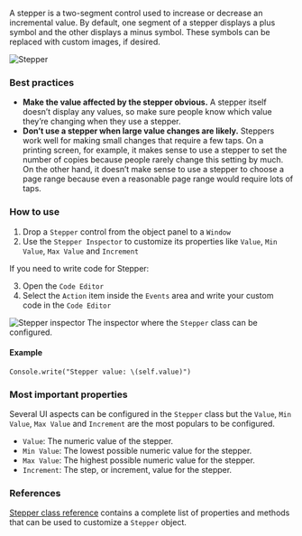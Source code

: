 A stepper is a two-segment control used to increase or decrease an incremental value. By default, one segment of a stepper displays a plus symbol and the other displays a minus symbol. These symbols can be replaced with custom images, if desired.

![Stepper](images/stepper1.png)

### Best practices
* **Make the value affected by the stepper obvious.** A stepper itself doesn’t display any values, so make sure people know which value they’re changing when they use a stepper.
* **Don’t use a stepper when large value changes are likely.** Steppers work well for making small changes that require a few taps. On a printing screen, for example, it makes sense to use a stepper to set the number of copies because people rarely change this setting by much. On the other hand, it doesn’t make sense to use a stepper to choose a page range because even a reasonable page range would require lots of taps.

### How to use
1. Drop a `Stepper` control from the object panel to a `Window`
2. Use the `Stepper Inspector` to customize its properties like `Value`, `Min Value`, `Max Value` and `Increment`

If you need to write code for Stepper:

3. Open the `Code Editor`
4. Select the `Action` item inside the `Events` area and write your custom code in the `Code Editor`

![`Stepper` inspector](images/stepper2.png)
The inspector where the `Stepper` class can be configured.

#### Example
```
Console.write("Stepper value: \(self.value)")
```

### Most important properties
Several UI aspects can be configured in the `Stepper` class but the `Value`, `Min Value`, `Max Value` and `Increment` are the most populars to be configured.
- `Value`: The numeric value of the stepper.
- `Min Value`: The lowest possible numeric value for the stepper.
- `Max Value`: The highest possible numeric value for the stepper.
- `Increment`: The step, or increment, value for the stepper.

### References
[Stepper class reference](../classes/Stepper.html) contains a complete list of properties and methods that can be used to customize a `Stepper` object.
